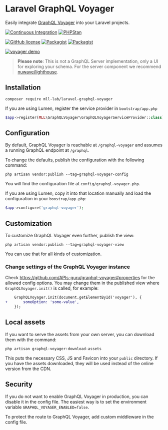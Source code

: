 # Laravel GraphQL Voyager

Easily integrate [GraphQL Voyager](https://github.com/APIs-guru/graphql-voyager) into your Laravel projects.

[![Continuous Integration](https://github.com/mll-lab/laravel-graphql-voyager/workflows/Validate/badge.svg)](https://github.com/mll-lab/laravel-graphql-voyager/actions)
[![PHPStan](https://img.shields.io/badge/PHPStan-enabled-brightgreen.svg?style=flat)](https://github.com/phpstan/phpstan)

[![GitHub license](https://img.shields.io/github/license/mll-lab/laravel-graphql-voyager.svg)](https://github.com/mll-lab/laravel-graphql-voyager/blob/master/LICENSE)
[![Packagist](https://img.shields.io/packagist/v/mll-lab/laravel-graphql-voyager.svg)](https://packagist.org/packages/mll-lab/laravel-graphql-voyager)
[![Packagist](https://img.shields.io/packagist/dt/mll-lab/laravel-graphql-voyager.svg)](https://packagist.org/packages/mll-lab/laravel-graphql-voyager)

[![voyager demo](https://github.com/APIs-guru/graphql-voyager/raw/master/docs/demo-gif.gif)](https://apis.guru/graphql-voyager)

> **Please note**: This is not a GraphQL Server implementation, only a UI for exploring your schema.
> For the server component we recommend [nuwave/lighthouse](https://github.com/nuwave/lighthouse).

## Installation

    composer require mll-lab/laravel-graphql-voyager

If you are using Lumen, register the service provider in `bootstrap/app.php`

```php
$app->register(MLL\GraphQLVoyager\GraphQLVoyagerServiceProvider::class);
```

## Configuration

By default, GraphQL Voyager is reachable at `/graphql-voyager`
and assumes a running GraphQL endpoint at `/graphql`.

To change the defaults, publish the configuration with the following command:

    php artisan vendor:publish --tag=graphql-voyager-config

You will find the configuration file at `config/graphql-voyager.php`.

If you are using Lumen, copy it into that location manually and load the configuration
in your `boostrap/app.php`:

```php
$app->configure('graphql-voyager');
```

## Customization

To customize GraphQL Voyager even further, publish the view:

    php artisan vendor:publish --tag=graphql-voyager-view

You can use that for all kinds of customization.

### Change settings of the GraphQL Voyager instance

Check https://github.com/APIs-guru/graphql-voyager#properties for the allowed config options.
You may change them in the published view where `GraphQLVoyager.init()` is called, for example:

```diff
    GraphQLVoyager.init(document.getElementById('voyager'), {
+       someOption: 'some-value',
    });
```

## Local assets

If you want to serve the assets from your own server, you can download them with the command:

    php artisan graphql-voyager:download-assets

This puts the necessary CSS, JS and Favicon into your `public` directory. If you have
the assets downloaded, they will be used instead of the online version from the CDN.

## Security

If you do not want to enable GraphQL Voyager in production, you can disable it in the config file.
The easiest way is to set the environment variable `GRAPHQL_VOYAGER_ENABLED=false`.

To protect the route to GraphQL Voyager, add custom middleware in the config file.
